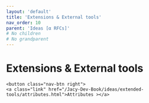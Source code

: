 ```yaml
---
layout: 'default'
title: 'Extensions & External tools'
nav_order: 10
parent: 'Ideas [α RFCs]'
# No children
# No grandparent
---
```


# Extensions & External tools
<div class="nav-btn-block">
    
    <button class="nav-btn right">
    <a class="link" href="/Jacy-Dev-Book/ideas/extended-tools/attributes.html">Attributes ></a>
</button>

</div>
